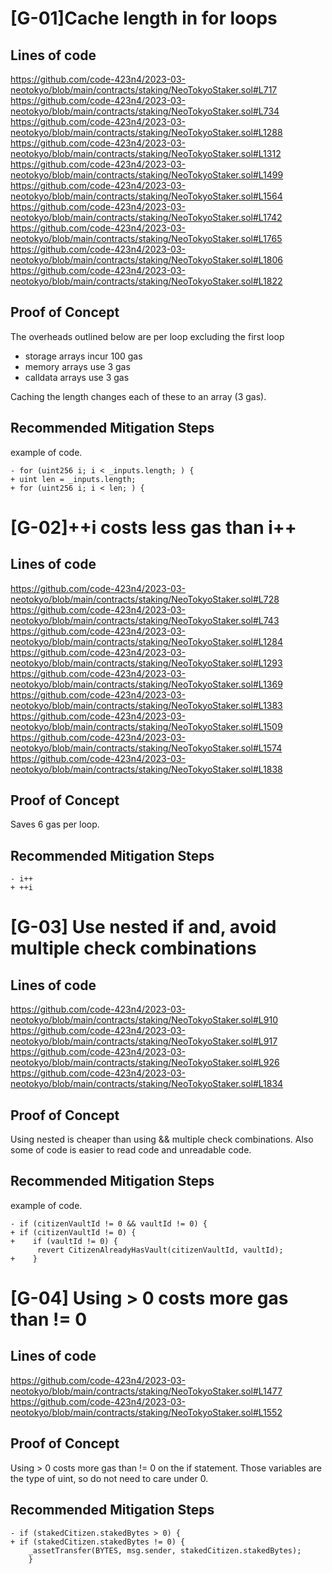 # [G-01]Cache length in for loops
## Lines of code
https://github.com/code-423n4/2023-03-neotokyo/blob/main/contracts/staking/NeoTokyoStaker.sol#L717  
https://github.com/code-423n4/2023-03-neotokyo/blob/main/contracts/staking/NeoTokyoStaker.sol#L734  
https://github.com/code-423n4/2023-03-neotokyo/blob/main/contracts/staking/NeoTokyoStaker.sol#L1288  
https://github.com/code-423n4/2023-03-neotokyo/blob/main/contracts/staking/NeoTokyoStaker.sol#L1312  
https://github.com/code-423n4/2023-03-neotokyo/blob/main/contracts/staking/NeoTokyoStaker.sol#L1499  
https://github.com/code-423n4/2023-03-neotokyo/blob/main/contracts/staking/NeoTokyoStaker.sol#L1564  
https://github.com/code-423n4/2023-03-neotokyo/blob/main/contracts/staking/NeoTokyoStaker.sol#L1742  
https://github.com/code-423n4/2023-03-neotokyo/blob/main/contracts/staking/NeoTokyoStaker.sol#L1765  
https://github.com/code-423n4/2023-03-neotokyo/blob/main/contracts/staking/NeoTokyoStaker.sol#L1806  
https://github.com/code-423n4/2023-03-neotokyo/blob/main/contracts/staking/NeoTokyoStaker.sol#L1822  

## Proof of Concept
The overheads outlined below are per loop excluding the first loop
* storage arrays incur 100 gas
* memory arrays use 3 gas
* calldata arrays use 3 gas

Caching the length changes each of these to an array (3 gas). 

## Recommended Mitigation Steps
example of code.
```
- for (uint256 i; i < _inputs.length; ) {
+ uint len = _inputs.length;
+ for (uint256 i; i < len; ) {
```

# [G-02]++i costs less gas than i++
## Lines of code
https://github.com/code-423n4/2023-03-neotokyo/blob/main/contracts/staking/NeoTokyoStaker.sol#L728  
https://github.com/code-423n4/2023-03-neotokyo/blob/main/contracts/staking/NeoTokyoStaker.sol#L743  
https://github.com/code-423n4/2023-03-neotokyo/blob/main/contracts/staking/NeoTokyoStaker.sol#L1284  
https://github.com/code-423n4/2023-03-neotokyo/blob/main/contracts/staking/NeoTokyoStaker.sol#L1293 
https://github.com/code-423n4/2023-03-neotokyo/blob/main/contracts/staking/NeoTokyoStaker.sol#L1369  
https://github.com/code-423n4/2023-03-neotokyo/blob/main/contracts/staking/NeoTokyoStaker.sol#L1383  
https://github.com/code-423n4/2023-03-neotokyo/blob/main/contracts/staking/NeoTokyoStaker.sol#L1509  
https://github.com/code-423n4/2023-03-neotokyo/blob/main/contracts/staking/NeoTokyoStaker.sol#L1574  
https://github.com/code-423n4/2023-03-neotokyo/blob/main/contracts/staking/NeoTokyoStaker.sol#L1838  

## Proof of Concept
Saves 6 gas per loop.


## Recommended Mitigation Steps
```
- i++
+ ++i
```

# [G-03] Use nested if and, avoid multiple check combinations
## Lines of code
https://github.com/code-423n4/2023-03-neotokyo/blob/main/contracts/staking/NeoTokyoStaker.sol#L910  
https://github.com/code-423n4/2023-03-neotokyo/blob/main/contracts/staking/NeoTokyoStaker.sol#L917  
https://github.com/code-423n4/2023-03-neotokyo/blob/main/contracts/staking/NeoTokyoStaker.sol#L926  
https://github.com/code-423n4/2023-03-neotokyo/blob/main/contracts/staking/NeoTokyoStaker.sol#L1834  
## Proof of Concept
Using nested is cheaper than using && multiple check combinations.
Also some of code is easier to read code and unreadable code.
## Recommended Mitigation Steps
example of code.  
```
- if (citizenVaultId != 0 && vaultId != 0) {
+ if (citizenVaultId != 0) {
+    if (vaultId != 0) {
      revert CitizenAlreadyHasVault(citizenVaultId, vaultId);
+    }
```

# [G-04] Using > 0 costs more gas than != 0
## Lines of code
https://github.com/code-423n4/2023-03-neotokyo/blob/main/contracts/staking/NeoTokyoStaker.sol#L1477  
https://github.com/code-423n4/2023-03-neotokyo/blob/main/contracts/staking/NeoTokyoStaker.sol#L1552  

## Proof of Concept
Using > 0 costs more gas than != 0 on the if statement. Those variables are the type of uint, so do not need to care under 0. 

## Recommended Mitigation Steps
```
- if (stakedCitizen.stakedBytes > 0) {
+ if (stakedCitizen.stakedBytes != 0) {
    _assetTransfer(BYTES, msg.sender, stakedCitizen.stakedBytes);
	}
```